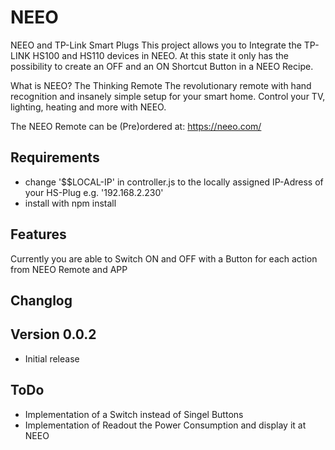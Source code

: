 # NEEO
NEEO and TP-Link Smart Plugs
This project allows you to Integrate the TP-LINK HS100 and HS110 devices in NEEO. At this state it only has the possibility to create an OFF and an ON Shortcut Button in a NEEO Recipe.

What is NEEO?
The Thinking Remote
The revolutionary remote with hand recognition and insanely simple setup for your smart home. Control your TV, lighting, heating and more with NEEO.

The NEEO Remote can be (Pre)ordered at: https://neeo.com/

## Requirements
- change '$$LOCAL-IP' in controller.js to the locally assigned IP-Adress of your HS-Plug e.g. '192.168.2.230'
- install with npm install

## Features
Currently you are able to Switch ON and OFF with a Button for each action from NEEO Remote and APP


## Changlog
## Version 0.0.2
- Initial release

## ToDo
- Implementation of a Switch instead of Singel Buttons
- Implementation of Readout the Power Consumption and display it at NEEO